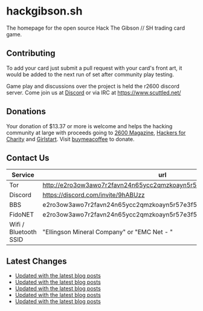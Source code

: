# hackgibson.sh
The homepage for the open source Hack The Gibson // SH trading card game.


## Contributing

To add your card just submit a pull request with your card's front art, it would be added to the next run of set after community play testing.

Game play and discussions over the project is held the r2600 discord server. Come join us at [Discord](https://discord.com/invite/9hABUzz) or via IRC at https://www.scuttled.net/


## Donations

Your donation of $13.37 or more is welcome and helps the hacking community at large with proceeds going to [2600 Magazine](https://2600.com/), [Hackers for Charity](https://hackersforcharity.org) and [Girlstart](https://girlstart.org).  Visit [buymeacoffee](https://www.buymeacoffee.com/hackgibson.sh) to donate.


## Contact Us

Service | url
-|-
Tor | http://e2ro3ow3awo7r2favn24n65ycc2qmzkoayn5r57e3f56nvjwdcgg32ad.onion
Discord | https://discord.com/invite/9hABUzz
BBS | e2ro3ow3awo7r2favn24n65ycc2qmzkoayn5r57e3f56nvjwdcgg32ad.onion:23
FidoNET | e2ro3ow3awo7r2favn24n65ycc2qmzkoayn5r57e3f56nvjwdcgg32ad.onion:24554
Wifi / Bluetooth SSID | "Ellingson Mineral Company" or "EMC Net - <fidonet address>"

## Latest Changes
<!-- BLOG-POST-LIST:START -->
- [Updated with the latest blog posts](https://github.com/DFW2600/hackgibson.sh/commit/9ef0f0a2d84a786518960a0d4f1b3cab892880dc)
- [Updated with the latest blog posts](https://github.com/DFW2600/hackgibson.sh/commit/c72c2a186b88f7d00c2c53e0a4f2ec255473854f)
- [Updated with the latest blog posts](https://github.com/DFW2600/hackgibson.sh/commit/95616e09e9d423ac3540204f732ec2a0414a9dd0)
- [Updated with the latest blog posts](https://github.com/DFW2600/hackgibson.sh/commit/f3d6c6dcd8e5bb96a073fb8dac56be5194b36126)
- [Updated with the latest blog posts](https://github.com/DFW2600/hackgibson.sh/commit/3ef5ae4b21e0e1fad3115fd4bddb4dc442baef78)
<!-- BLOG-POST-LIST:END -->
